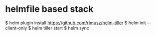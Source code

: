 # helmfile based stack

$ helm plugin install https://github.com/rimusz/helm-tiller
$ helm init --client-only
$ helm tiller start
$ helm sync

